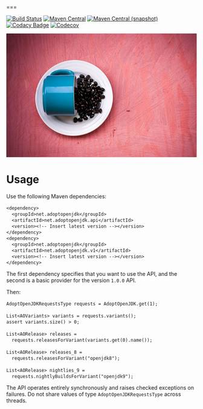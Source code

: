 ===

[![Build Status](https://img.shields.io/travis/AdoptOpenJDK/openjdk-api-java-client.svg?style=flat-square)](https://travis-ci.org/AdoptOpenJDK/openjdk-api-java-client)
[![Maven Central](https://img.shields.io/maven-central/v/net.adoptopenjdk/net.adoptopenjdk.svg?style=flat-square)](http://search.maven.org/#search%7Cga%7C1%7Cg%3A%22net.adoptopenjdk%22)
[![Maven Central (snapshot)](https://img.shields.io/nexus/s/https/oss.sonatype.org/net.adoptopenjdk/net.adoptopenjdk.svg?style=flat-square)](https://oss.sonatype.org/content/repositories/snapshots/net/adoptopenjdk/)
[![Codacy Badge](https://img.shields.io/codacy/grade/565ef1e0d8404f6b9cd22ef71fc73e48.svg?style=flat-square)](https://www.codacy.com/app/github_79/AdoptOpenJDK-Java?utm_source=github.com&amp;utm_medium=referral&amp;utm_content=AdoptOpenJDK/openjdk-api-java-client&amp;utm_campaign=Badge_Grade)
[![Codecov](https://img.shields.io/codecov/c/github/AdoptOpenJDK/openjdk-api-java-client.svg?style=flat-square)](https://codecov.io/gh/AdoptOpenJDK/openjdk-api-java-client)

![adoptopenjdk](./src/site/resources/adoptopenjdk.jpg?raw=true)

Usage
===

Use the following Maven dependencies:

```
<dependency>
  <groupId>net.adoptopenjdk</groupId>
  <artifactId>net.adoptopenjdk.api</artifactId>
  <version><!-- Insert latest version --></version>
</dependency>
<dependency>
  <groupId>net.adoptopenjdk</groupId>
  <artifactId>net.adoptopenjdk.v1</artifactId>
  <version><!-- Insert latest version --></version>
</dependency>
```

The first dependency specifies that you want to use the API, and the second
is a basic provider for the version `1.0.0` API.

Then:

```
AdoptOpenJDKRequestsType requests = AdoptOpenJDK.get(1);

List<AOVariants> variants = requests.variants();
assert variants.size() > 0;

List<AORelease> releases =
  requests.releasesForVariant(variants.get(0).name());

List<AORelease> releases_8 =
  requests.releasesForVariant("openjdk8");

List<AORelease> nightlies_9 =
  requests.nightlyBuildsForVariant("openjdk9");
```

The API operates entirely synchronously and raises checked exceptions on
failures. Do not share values of type `AdoptOpenJDKRequestsType` across threads.
